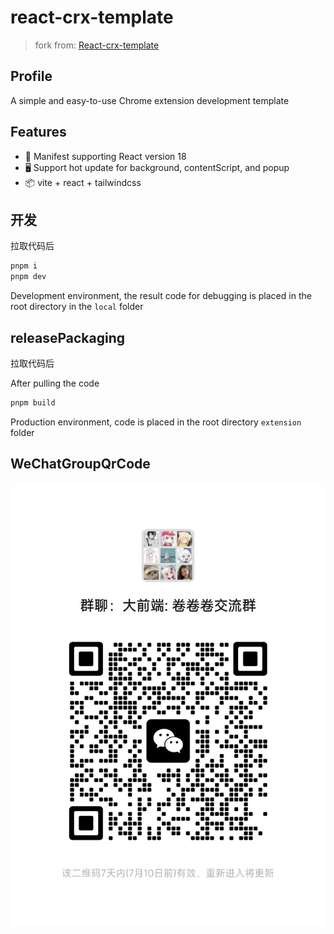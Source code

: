 # react-crx-template

> fork from: [React-crx-template](https://github.com/MatrixCross/React-Crx-Starter)

## Profile

A simple and easy-to-use Chrome extension development template

## Features

- 🚀 Manifest supporting React version 18
- 🖥 Support hot update for background, contentScript, and popup
- 📦 vite + react + tailwindcss

## 开发

拉取代码后

```bash
pnpm i
pnpm dev
```

Development environment, the result code for debugging is placed in the root directory in the `local` folder

## releasePackaging
拉取代码后

After pulling the code

```bash
pnpm build
```

Production environment, code is placed in the root directory `extension` folder

## WeChatGroupQrCode

![图片描述](https://raw.githubusercontent.com/MatrixCross/React-Crx-Starter/master/src/assets/20240703225505.jpg)
